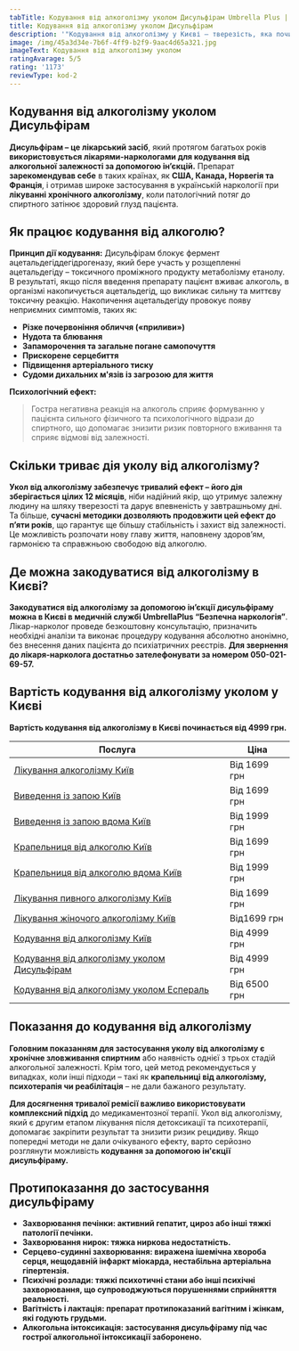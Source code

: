 ```yaml
---
tabTitle: Кодування від алкоголізму уколом Дисульфірам Umbrella Plus | Від 4999 грн
title: Кодування від алкоголізму уколом Дисульфірам
description: '"Кодування від алкоголізму у Києві – тверезість, яка починається сьогодні!"'
image: /img/45a3d34e-7b6f-4ff9-b2f9-9aac4d65a321.jpg
imageText: Кодування від алкоголізму уколом
ratingAvarage: 5/5
rating: '1173'
reviewType: kod-2
---
```


## Кодування від алкоголізму уколом Дисульфірам

**Дисульфірам – це лікарський засіб**, який протягом багатьох років **використовується лікарями-наркологами для кодування від алкогольної залежності за допомогою ін’єкцій.** Препарат **зарекомендував себе** в таких країнах, як **США, Канада, Норвегія та Франція**, і отримав широке застосування в українській наркології при **лікуванні хронічного алкоголізму**, коли патологічний потяг до спиртного затінює здоровий глузд пацієнта.

## Як працює кодування від алкоголю?

**Принцип дії кодування:**
Дисульфірам блокує фермент ацетальдегіддегідрогеназу, який бере участь у розщепленні ацетальдегіду – токсичного проміжного продукту метаболізму етанолу. В результаті, якщо після введення препарату пацієнт вживає алкоголь, в організмі накопичується ацетальдегід, що викликає сильну та миттєву токсичну реакцію. Накопичення ацетальдегіду провокує появу неприємних симптомів, таких як:

* **Різке почервоніння обличчя («приливи»)**
* **Нудота та блювання**
* **Запаморочення та загальне погане самопочуття**
* **Прискорене серцебиття**
* **Підвищення артеріального тиску**
* **Судоми дихальних м'язів із загрозою для життя**

**Психологічний ефект:**

> Гостра негативна реакція на алкоголь сприяє формуванню у пацієнта сильного фізичного та психологічного відрази до спиртного, що допомагає знизити ризик повторного вживання та сприяє відмові від залежності.

## Скільки триває дія уколу від алкоголізму?

**Укол від алкоголізму забезпечує тривалий ефект – його дія зберігається цілих 12 місяців**, ніби надійний якір, що утримує залежну людину на шляху тверезості та дарує впевненість у завтрашньому дні. Та більше, **сучасні методики дозволяють продовжити цей ефект до п’яти років**, що гарантує ще більшу стабільність і захист від залежності. Це можливість розпочати нову главу життя, наповнену здоров’ям, гармонією та справжньою свободою від алкоголю.

## Де можна закодуватися від алкоголізму в Києві?

**Закодуватися від алкоголізму за допомогою ін’єкції дисульфіраму можна в Києві в медичній службі UmbrellaPlus “Безпечна наркологія”**. Лікар-нарколог проведе безкоштовну консультацію, призначить необхідні аналізи та виконає процедуру кодування абсолютно анонімно, без внесення даних пацієнта до психіатричних реєстрів. **Для звернення до лікаря-нарколога достатньо зателефонувати за номером 050-021-69-57.**

## Вартість кодування від алкоголізму уколом у Києві

**Вартість кодування від алкоголізму в Києві починається від 4999 грн.**

| Послуга                                                                                                                         | Ціна         |
| ------------------------------------------------------------------------------------------------------------------------------- | ------------ |
| [Лікування алкоголізму Київ](https://umbrella-plus.com.ua/uk/kiev/likyvania-alkogolizmy-kiev/)                                  | Від 1699 грн |
| [Виведення із запою Київ](https://umbrella-plus.com.ua/uk/kiev/vivod-iz-zapoia-kiev-ua/)                                        | Від 1699 грн |
| [Виведення із запою вдома Київ](https://umbrella-plus.com.ua/uk/kiev/vivod-iz-zapoia-na-domy-kiev-ua/)                          | Від 1999 грн |
| [Крапельниця від алкоголю Київ](https://umbrella-plus.com.ua/uk/kiev/kapelnica_ot_alkogola_kiev/)                               | Від 1699 грн |
| [Крапельниця від алкоголю вдома Київ](https://umbrella-plus.com.ua/uk/kiev/kapelnica_ot_alkogola_na_dom_kiev/)                  | Від 1999 грн |
| [Лікування пивного алкоголізму Київ](https://umbrella-plus.com.ua/uk/kiev/likyvania-pivnogo-alkogolizma-kyiv/)                  | Від 1699 грн |
| [Лікування жіночого алкоголізму Київ](https://umbrella-plus.com.ua/uk/kiev/likyvania-jenskogo-alkogolizma-kiev/)                | Від1699 грн  |
| [Кодування від алкоголізму Київ](https://umbrella-plus.com.ua/uk/kiev/kodirovka-ot-alkogolia-kiev-ua/)                          | Від 4999 грн |
| [Кодування від алкоголізму уколом Дисульфірам](https://umbrella-plus.com.ua/uk/kiev/kodirovka-ot-alkogolia-disulfiram-kiev-ua/) | Від 4999 грн |
| [Кодування від алкоголізму уколом Еспераль](https://umbrella-plus.com.ua/uk/kiev/kodirovka-ot-alkogolizma-espiarl-kiev-ua/)     | Від 6500 грн |

## Показання до кодування від алкоголізму

**Головним показанням для застосування уколу від алкоголізму є хронічне зловживання спиртним** або наявність однієї з трьох стадій алкогольної залежності. Крім того, цей метод рекомендується у випадках, коли інші підходи – такі як **крапельниці від алкоголізму, психотерапія чи реабілітація** – не дали бажаного результату.

**Для досягнення тривалої ремісії важливо використовувати комплексний підхід** до медикаментозної терапії. Укол від алкоголізму, який є другим етапом лікування після детоксикації та психотерапії, допомагає закріпити результат та знизити ризик рецидиву. Якщо попередні методи не дали очікуваного ефекту, варто серйозно розглянути можливість **кодування за допомогою ін'єкції дисульфіраму.**

## Протипоказання до застосування дисульфіраму

* **Захворювання печінки: активний гепатит, цироз або інші тяжкі патології печінки.**
* **Захворювання нирок: тяжка ниркова недостатність.**
* **Серцево-судинні захворювання: виражена ішемічна хвороба серця, нещодавній інфаркт міокарда, нестабільна артеріальна гіпертензія.**
* **Психічні розлади: тяжкі психотичні стани або інші психічні захворювання, що супроводжуються порушеннями сприйняття реальності.**
* **Вагітність і лактація: препарат протипоказаний вагітним і жінкам, які годують грудьми.**
* **Алкогольна інтоксикація: застосування дисульфіраму під час гострої алкогольної інтоксикації заборонено.**
